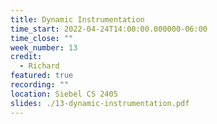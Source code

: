 ```yaml
---
title: Dynamic Instrumentation
time_start: 2022-04-24T14:00:00.000000-06:00
time_close: ""
week_number: 13
credit:
  - Richard
featured: true
recording: "" 
location: Siebel CS 2405
slides: ./13-dynamic-instrumentation.pdf
---
```


